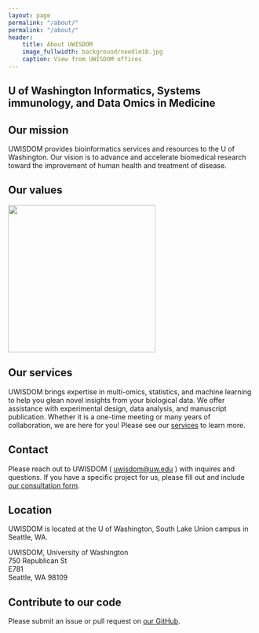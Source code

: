 ```yaml
---
layout: page
permalink: "/about/"
permalink: "/about/"
header:
    title: About UWISDOM
    image_fullwidth: background/needle1b.jpg
    caption: View from UWISDOM offices
---
```


## U of Washington Informatics, Systems immunology, and Data Omics in Medicine

## Our mission

UWISDOM provides bioinformatics services and resources to the U of Washington. Our vision is to advance and accelerate biomedical research toward the improvement of human health and treatment of disease.

## Our values

<img height="300px" class="center-block" src="https://github.com/UWISDOM/uwisdom.github.io/blob/gh-pages/images/values.png?raw=true">

## Our services

UWISDOM brings expertise in multi-omics, statistics, and machine learning to help you glean novel insights from your biological data. We offer assistance with experimental design, data analysis, and manuscript publication. Whether it is a one-time meeting or many years of collaboration, we are here for you! Please see our <a href="/services">services</a> to learn more.

## Contact

Please reach out to UWISDOM ( [uwisdom@uw.edu](mailto:wisdom@uw.edu) ) with inquires and questions. If you have a specific project for us, please fill out and include <a href="/forms/UWISDOM_consult_form.pdf" download>our consultation form</a>.

## Location

UWISDOM is located at the U of Washington, South Lake Union campus in Seattle, WA.

UWISDOM, University of Washington  
750 Republican St  
E781  
Seattle, WA 98109 

## Contribute to our code

Please submit an issue or pull request on <a href="https://github.com/UWISDOM">our GitHub</a>.
